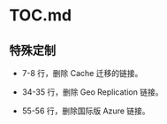 # TOC.md

## 特殊定制

* 7-8 行，删除 Cache 迁移的链接。

* 34-35 行，删除 Geo Replication 链接。

* 55-56 行，删除国际版 Azure 链接。